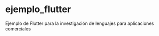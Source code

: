 # ejemplo_flutter
Ejemplo de Flutter para la investigación de lenguajes para aplicaciones comerciales
